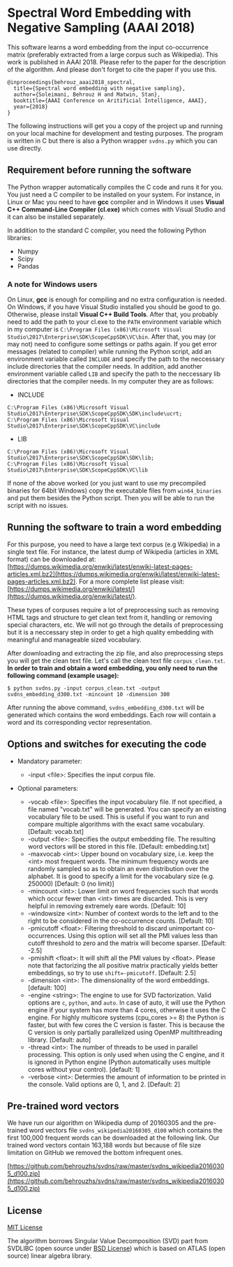 # Spectral Word Embedding with Negative Sampling (AAAI 2018)

This software learns a word embedding from the input co-occurrence matrix (preferably extracted from a large corpus such as Wikipedia). This work is published in AAAI 2018. Please refer to the paper for the description of the algorithm. And please don't forget to cite the paper if you use this.

```
@inproceedings{behrouz_aaai2018_spectral,
  title={Spectral word embedding with negative sampling},
  author={Soleimani, Behrouz H and Matwin, Stan},
  booktitle={AAAI Conference on Aritificial Intelligence, AAAI},
  year={2018}
}
```

The following instructions will get you a copy of the project up and running on your local machine for development and testing purposes. The program is written in C but there is also a Python wrapper `svdns.py` which you can use directly.

## Requirement before running the software

The Python wrapper automatically compiles the C code and runs it for you. You just need a C compiler to be installed on your system. For instance, in Linux or Mac you need to have __gcc__ compiler and in Windows it uses __Visual C++ Command-Line Compiler (cl.exe)__ which comes with Visual Studio and it can also be installed separately.

In addition to the standard C compiler, you need the following Python libraries:
* Numpy
* Scipy
* Pandas

### A note for Windows users

On Linux, __gcc__ is enough for compiling and no extra configuration is needed. On Windows, if you have Visual Studio installed you should be good to go. Otherwise, please install __Visual C++ Build Tools__. After that, you probably need to add the path to your cl.exe to the `PATH` environment variable which in my computer is `C:\Program Files (x86)\Microsoft Visual Studio\2017\Enterprise\SDK\ScopeCppSDK\VC\bin`. After that, you may (or may not) need to configure some settings or paths again. If you get error messages (related to compiler) while running the Python script, add an environment variable called `INCLUDE` and specify the path to the neccessary include directories that the compiler needs. In addition, add another environment variable called `LIB` and specify the path to the neccessary lib directories that the compiler needs. In my computer they are as follows:

* INCLUDE

```
C:\Program Files (x86)\Microsoft Visual Studio\2017\Enterprise\SDK\ScopeCppSDK\SDK\include\ucrt;
C:\Program Files (x86)\Microsoft Visual Studio\2017\Enterprise\SDK\ScopeCppSDK\VC\include
```

* LIB

```
C:\Program Files (x86)\Microsoft Visual Studio\2017\Enterprise\SDK\ScopeCppSDK\SDK\lib;
C:\Program Files (x86)\Microsoft Visual Studio\2017\Enterprise\SDK\ScopeCppSDK\VC\lib
```

If none of the above worked (or you just want to use my precompiled binaries for 64bit Windows) copy the executable files from `win64_binaries` and put them besides the Python script. Then you will be able to run the script with no issues.

## Running the software to train a word embedding

For this purpose, you need to have a large text corpus (e.g Wikipedia) in a single text file. For instance, the latest dump of Wikipedia (articles in XML format) can be downloaded at: [https://dumps.wikimedia.org/enwiki/latest/enwiki-latest-pages-articles.xml.bz2](https://dumps.wikimedia.org/enwiki/latest/enwiki-latest-pages-articles.xml.bz2). For a more complete list please visit: [https://dumps.wikimedia.org/enwiki/latest/](https://dumps.wikimedia.org/enwiki/latest/).

These types of corpuses require a lot of preprocessing such as removing HTML tags and structure to get clean text from it, handling or removing special characters, etc. We will not go through the details of preprocessing but it is a neccessary step in order to get a high quality embedding with meaningful and manageable sized vocabulary.

After downloading and extracting the zip file, and also preprocessing steps you will get the clean text file. Let's call the clean text file `corpus_clean.txt`. **__In order to train and obtain a word embedding, you only need to run the following command (example usage):__**

```
$ python svdns.py -input corpus_clean.txt -output svdns_embedding_d300.txt -mincount 10 -dimension 300
```

After running the above command, `svdns_embedding_d300.txt` will be generated which contains the word embeddings. Each row will contain a word and its corresponding vector representation.

## Options and switches for executing the code

* Mandatory parameter:
  * -input \<file\>: Specifies the input corpus file.

* Optional parameters:
  * -vocab \<file\>: Specifies the input vocabulary file. If not specified, a file named "vocab.txt" will be generated. You can specify an existing vocabulary file to be used. This is useful if you want to run and compare multiple algorithms with the exact same vocabulary. \[Default: vocab.txt\]
  * -output \<file\>: Specifies the output embedding file. The resulting word vectors will be stored in this file. \[Default: embedding.txt\]
  * -maxvocab \<int\>: Upper bound on vocabulary size, i.e. keep the \<int\> most frequent words. The minimum frequency words are randomly sampled so as to obtain an even distribution over the alphabet. It is good to specify a limit for the vocabulary size (e.g. 250000) \[Default: 0 (no limit)\]
  * -mincount \<int\>: Lower limit on word frequencies such that words which occur fewer than \<int\> times are discarded. This is very helpful in removing extremely eare words. \[Default: 10\]
  * -windowsize \<int\>: Number of context words to the left and to the right to be considered in the co-occurrence counts. \[Default: 10\]
  * -pmicutoff \<float\>: Filtering threshold to discard unimportant co-occurrences. Using this option will set all the PMI values less than cutoff threshold to zero and the matrix will become sparser. \[Default: -2.5\]
  * -pmishift \<float\>: It will shift all the PMI values by \<float\>. Please note that factorizing the all positive matrix practically yields better embeddings, so try to use `shift=-pmicutoff`. \[Default: 2.5\]
  * -dimension \<int\>: The dimensionality of the word embeddings. \[default: 100\]
  * -engine \<string\>: The engine to use for SVD factorization. Valid options are `c`, `python`, and `auto`. In case of auto, it will use the Python engine if your system has more than 4 cores, otherwise it uses the C engine. For highly multicore systems (cpu_cores >= 8) the Python is faster, but with few cores the C version is faster. This is because the C version is only partially parallelized using OpenMP multithreading library. \[Default: auto\]
  * -thread \<int\>: The number of threads to be used in parallel processing. This option is only used when using the C engine, and it is ignored in Python engine (Python automatically uses multiple cores without your control). \[default: 1\]
  * -verbose \<int\>: Determies the amount of information to be printed in the console. Valid options are 0, 1, and 2. \[Default: 2\]

## Pre-trained word vectors

We have run our algorithm on Wikipedia dump of 20160305 and the pre-trained word vectors file `svdns_wikipedia20160305_d100` which contains the first 100,000 frequent words can be downloaded at the following link. Our trained word vectors contain 163,188 words but because of file size limitation on GitHub we removed the bottom infrequent ones.

[https://github.com/behrouzhs/svdns/raw/master/svdns_wikipedia20160305_d100.zip](https://github.com/behrouzhs/svdns/raw/master/svdns_wikipedia20160305_d100.zip)

## License

[MIT License](https://opensource.org/licenses/MIT)

The algorithm borrows Singular Value Decomposition (SVD) part from SVDLIBC (open source under [BSD License](https://tedlab.mit.edu/~dr/SVDLIBC/license.html)) which is based on ATLAS (open source) linear algebra library.

